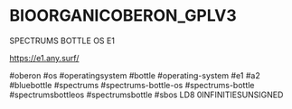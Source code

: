 # BIOORGANICOBERON_GPLV3

SPECTRUMS BOTTLE OS E1

https://e1.any.surf/

#oberon #os #operatingsystem #bottle #operating-system #e1 #a2 #bluebottle #spectrums #spectrums-bottle-os #spectrums-bottle #spectrumsbottleos #spectrumsbottle #sbos
LD8 0INFINITIESUNSIGNED
